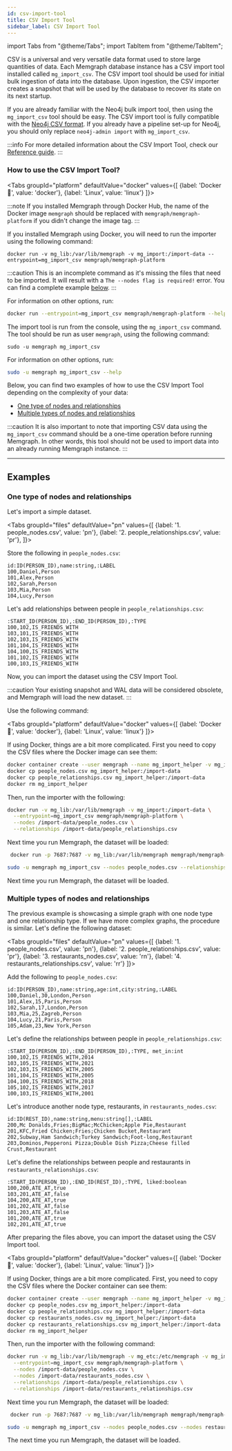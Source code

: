 ```yaml
---
id: csv-import-tool
title: CSV Import Tool
sidebar_label: CSV Import Tool
---
```


import Tabs from "@theme/Tabs"; import TabItem from "@theme/TabItem";

CSV is a universal and very versatile data format used to store large quantities
of data.  Each Memgraph database instance has a CSV import tool installed called
`mg_import_csv`.  The CSV import tool should be used for initial bulk ingestion
of data into the database.  Upon ingestion, the CSV importer creates a snapshot
that will be used by the database to recover its state on its next startup.

If you are already familiar with the Neo4j bulk import tool, then using the
`mg_import_csv` tool should be easy.  The CSV import tool is fully compatible
with the [Neo4j CSV
format](https://neo4j.com/docs/operations-manual/current/tools/import/).  If you
already have a pipeline set-up for Neo4j, you should only replace `neo4j-admin
import` with `mg_import_csv`.

:::info
For more detailed information about the CSV Import Tool, check our [Reference
guide](/memgraph/reference-guide/import-data/csv-import-tool).
:::

### How to use the CSV Import Tool?

<Tabs
  groupId="platform"
  defaultValue="docker"
  values={[
    {label: 'Docker 🐳', value: 'docker'},
    {label: 'Linux', value: 'linux'}
  ]}>
  <TabItem value="docker">

:::note
If you installed Memgraph through Docker Hub, the name of the Docker image
`memgraph` should be replaced with `memgraph/memgraph-platform` if you didn't
change the image tag.
:::

If you installed Memgraph using Docker, you will need to run the importer using
the following command:

```console
docker run -v mg_lib:/var/lib/memgraph -v mg_import:/import-data --entrypoint=mg_import_csv memgraph/memgraph-platform
```

:::caution
This is an incomplete command as it's missing the files that need to be
imported. It will result with a `The --nodes flag is required!` error. You can
find a complete example [below](#examples).
:::

For information on other options, run:

```bash
docker run --entrypoint=mg_import_csv memgraph/memgraph-platform --help
```

  </TabItem>
  <TabItem value= 'linux'>

The import tool is run from the console, using the `mg_import_csv` command.
The tool should be run as user `memgraph`, using the following command:

```
sudo -u memgraph mg_import_csv
```

For information on other options, run:

```bash
sudo -u memgraph mg_import_csv --help
```

  </TabItem>
</Tabs>

Below, you can find two examples of how to use the CSV Import Tool depending on
the complexity of your data:
- [One type of nodes and relationships](#one-type-of-nodes-and-relationships)
- [Multiple types of nodes and
  relationships](#multiple-types-of-nodes-and-relationships)

:::caution
It is also important to note that importing CSV data using the
`mg_import_csv` command should be a one-time operation before running Memgraph.
In other words, this tool should not be used to import data into an already
running Memgraph instance.
:::

___

## Examples

### One type of nodes and relationships

Let's import a simple dataset.

<Tabs
  groupId="files"
  defaultValue="pn"
  values={[
    {label: '1. people_nodes.csv', value: 'pn'},
    {label: '2. people_relationships.csv', value: 'pr'},
  ]}>

  <TabItem value='pn'>

Store the following in `people_nodes.csv`:

```csv
id:ID(PERSON_ID),name:string,:LABEL
100,Daniel,Person
101,Alex,Person
102,Sarah,Person
103,Mia,Person
104,Lucy,Person
```

</TabItem>
<TabItem value='pr'>

Let's add relationships between people in `people_relationships.csv`:

```csv
:START_ID(PERSON_ID),:END_ID(PERSON_ID),:TYPE
100,102,IS_FRIENDS_WITH
103,101,IS_FRIENDS_WITH
102,103,IS_FRIENDS_WITH
101,104,IS_FRIENDS_WITH
104,100,IS_FRIENDS_WITH
101,102,IS_FRIENDS_WITH
100,103,IS_FRIENDS_WITH
```

</TabItem>
</Tabs>

Now, you can import the dataset using the CSV Import Tool.

:::caution
Your existing snapshot and WAL data will be considered
obsolete, and Memgraph will load the new dataset.
:::

Use the following command:

<Tabs
  groupId="platform"
  defaultValue="docker"
  values={[
    {label: 'Docker 🐳', value: 'docker'},
    {label: 'Linux', value: 'linux'}
  ]}>
  <TabItem value="docker">


If using Docker, things are a bit more complicated. First you need to copy the
CSV files where the Docker image can see them:

```bash
docker container create --user memgraph --name mg_import_helper -v mg_import:/import-data busybox
docker cp people_nodes.csv mg_import_helper:/import-data
docker cp people_relationships.csv mg_import_helper:/import-data
docker rm mg_import_helper
```

Then, run the importer with the following:

```bash
docker run -v mg_lib:/var/lib/memgraph -v mg_import:/import-data \
  --entrypoint=mg_import_csv memgraph/memgraph-platform \
  --nodes /import-data/people_nodes.csv \
  --relationships /import-data/people_relationships.csv
```

Next time you run Memgraph, the dataset will be loaded:

```bash
 docker run -p 7687:7687 -v mg_lib:/var/lib/memgraph memgraph/memgraph-platform
```

  </TabItem>
  <TabItem value= 'linux'>

```bash
sudo -u memgraph mg_import_csv --nodes people_nodes.csv --relationships people_relationships.csv
```

Next time you run Memgraph, the dataset will be loaded.

  </TabItem>
</Tabs>

### Multiple types of nodes and relationships

The previous example is showcasing a simple graph with one node type and one
relationship type. If we have more complex graphs, the procedure is similar.
Let's define the following dataset:

<Tabs
  groupId="files"
  defaultValue="pn"
  values={[
    {label: '1. people_nodes.csv', value: 'pn'},
    {label: '2. people_relationships.csv', value: 'pr'},
    {label: '3. restaurants_nodes.csv', value: 'rn'},
    {label: '4. restaurants_relationships.csv', value: 'rr'}
  ]}>

  <TabItem value='pn'>

Add the following to `people_nodes.csv`:

```csv
id:ID(PERSON_ID),name:string,age:int,city:string,:LABEL
100,Daniel,30,London,Person
101,Alex,15,Paris,Person
102,Sarah,17,London,Person
103,Mia,25,Zagreb,Person
104,Lucy,21,Paris,Person
105,Adam,23,New York,Person
```

</TabItem>
<TabItem value='pr'>

Let's define the relationships between people in `people_relationships.csv`:

```csv
:START_ID(PERSON_ID),:END_ID(PERSON_ID),:TYPE, met_in:int
100,102,IS_FRIENDS_WITH,2014
103,105,IS_FRIENDS_WITH,2021
102,103,IS_FRIENDS_WITH,2005
101,104,IS_FRIENDS_WITH,2005
104,100,IS_FRIENDS_WITH,2018
105,102,IS_FRIENDS_WITH,2017
100,103,IS_FRIENDS_WITH,2001
```

</TabItem>
<TabItem value='rn'>

Let's introduce another node type, restaurants, in `restaurants_nodes.csv`:

```csv
id:ID(REST_ID),name:string,menu:string[],:LABEL
200,Mc Donalds,Fries;BigMac;McChicken;Apple Pie,Restaurant
201,KFC,Fried Chicken;Fries;Chicken Bucket,Restaurant
202,Subway,Ham Sandwich;Turkey Sandwich;Foot-long,Restaurant
203,Dominos,Pepperoni Pizza;Double Dish Pizza;Cheese filled Crust,Restaurant
```

</TabItem>
<TabItem value='rr'>

Let's define the relationships between people and restaurants in
`restaurants_relationships.csv`:

```csv
:START_ID(PERSON_ID),:END_ID(REST_ID),:TYPE, liked:boolean
100,200,ATE_AT,true
103,201,ATE_AT,false
104,200,ATE_AT,true
101,202,ATE_AT,false
101,203,ATE_AT,false
101,200,ATE_AT,true
102,201,ATE_AT,true
```

</TabItem>
</Tabs>

After preparing the files above, you can import the dataset using the CSV Import
tool.

<Tabs
  groupId="platform"
  defaultValue="docker"
  values={[
    {label: 'Docker 🐳', value: 'docker'},
    {label: 'Linux', value: 'linux'}
  ]}>
  <TabItem value="docker">


If using Docker, things are a bit more complicated. First, you need to copy the
CSV files where the Docker container can see them:

```bash
docker container create --user memgraph --name mg_import_helper -v mg_import:/import-data busybox
docker cp people_nodes.csv mg_import_helper:/import-data
docker cp people_relationships.csv mg_import_helper:/import-data
docker cp restaurants_nodes.csv mg_import_helper:/import-data
docker cp restaurants_relationships.csv mg_import_helper:/import-data
docker rm mg_import_helper
```

Then, run the importer with the following command:

```bash
docker run -v mg_lib:/var/lib/memgraph -v mg_etc:/etc/memgraph -v mg_import:/import-data \
  --entrypoint=mg_import_csv memgraph/memgraph-platform \
  --nodes /import-data/people_nodes.csv \
  --nodes /import-data/restaurants_nodes.csv \
  --relationships /import-data/people_relationships.csv \
  --relationships /import-data/restaurants_relationships.csv
```

Next time you run Memgraph, the dataset will be loaded:

```bash
 docker run -p 7687:7687 -v mg_lib:/var/lib/memgraph memgraph/memgraph-platform
```

  </TabItem>
  <TabItem value= 'linux'>

```bash
sudo -u memgraph mg_import_csv --nodes people_nodes.csv --nodes restaurants_nodes.csv --relationships people_relationships.csv --relationships restaurants_relationships.csv
```

The next time you run Memgraph, the dataset will be loaded.

  </TabItem>
</Tabs>
